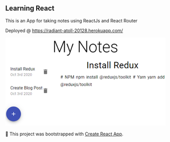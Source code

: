 

## Learning React

This is an App for taking notes using ReactJs and React Router

Deployed @ https://radiant-atoll-20128.herokuapp.com/


![React Notes](https://github.com/iqrivas/react-notes/blob/master/react-notes.PNG?raw=true)






:diamond_shape_with_a_dot_inside: This project was bootstrapped with [Create React App](https://github.com/facebook/create-react-app).
